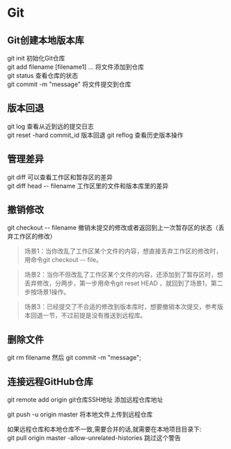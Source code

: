 # Git
## Git创建本地版本库
git init    初始化Git仓库  
git add filename [filename1] ...    将文件添加到仓库  
git status  查看仓库的状态   
git commit -m "message" 将文件提交到仓库  
## 版本回退  
git log     查看从近到远的提交日志  
git reset -hard commit_id  版本回退
git reflog  查看历史版本操作  
## 管理差异
git diff    可以查看工作区和暂存区的差异   
git diff head -- filename 工作区里的文件和版本库里的差异
## 撤销修改 
git checkout -- filename 撤销未提交的修改或者返回到上一次暂存区的状态（丢弃工作区的修改）  
>场景1：当你改乱了工作区某个文件的内容，想直接丢弃工作区的修改时，用命令git checkout -- file。

>场景2：当你不但改乱了工作区某个文件的内容，还添加到了暂存区时，想丢弃修改，分两步，第一步用命令git reset HEAD <file>，就回到了场景1，第二步按场景1操作。

>场景3：已经提交了不合适的修改到版本库时，想要撤销本次提交，参考版本回退一节，不过前提是没有推送到远程库。
## 删除文件  
git rm filename 然后 git commit -m "message";
## 连接远程GitHub仓库  
git remote add origin git仓库SSH地址 添加远程仓库地址  

git push -u origin master 将本地文件上传到远程仓库

如果远程仓库和本地仓库不一致,需要合并的话,就需要在本地项目目录下:   
git pull origin master -allow-unrelated-histories  跳过这个警告  
